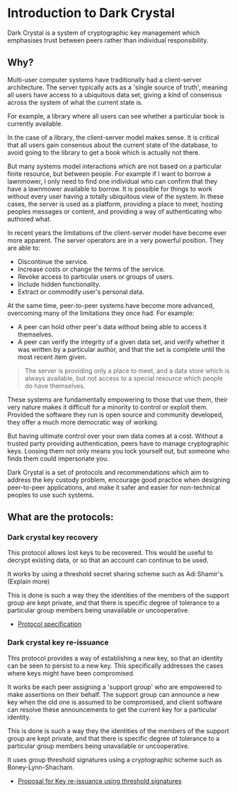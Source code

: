 # Introduction to Dark Crystal 

Dark Crystal is a system of cryptographic key management which emphasises trust between peers rather than individual responsibility. 

## Why?

Multi-user computer systems have traditionally had a client-server architecture. The server typically acts as a 'single source of truth', meaning all users have access to a ubiquitous data set, giving a kind of consensus across the system of what the current state is.

For example, a library where all users can see whether a particular book is currently available.

In the case of a library, the client-server model makes sense. It is critical that all users gain consensus about the current state of the database, to avoid going to the library to get a book which is actually not there.

But many systems model interactions which are not based on a particular finite resource, but between people. For example if I want to borrow a lawnmower, I only need to find one individual who can confirm that they have a lawnmower available to borrow. It is possible for things to work without every user having a totally ubiquitous view of the system.  In these cases, the server is used as a platform, providing a place to meet, hosting peoples messages or content, and providing a way of authenticating who authored what.

In recent years the limitations of the client-server model have become ever more apparent.  The server operators are in a very powerful position. They are able to:
- Discontinue the service.
- Increase costs or change the terms of the service.
- Revoke access to particular users or groups of users.
- Include hidden functionality.
- Extract or commodify user's personal data.

At the same time, peer-to-peer systems have become more advanced, overcoming many of the limitations they once had. For example:
- A peer can hold other peer's data without being able to access it themselves. 
- A peer can verify the integrity of a given data set, and verify whether it was written by a particular author, and that the set is complete until the most recent item given.

> The server is providing only a place to meet, and a data store which is always available, but not access to a special resource which people do have themselves.

These systems are fundamentally empowering to those that use them, their very nature makes it difficult for a minority to control or exploit them.  Provided the software they run is open source and community developed, they offer a much more democratic way of working.

But having ultimate control over your own data comes at a cost.  Without a trusted party providing authentication, peers have to manage cryptographic keys.  Loosing them not only means you lock yourself out, but someone who finds them could impersonate you.

Dark Crystal is a set of protocols and recommendations which aim to address the key custody problem, encourage good practice when designing peer-to-peer applications, and make it safer and easier for non-technical peoples to use such systems.

## What are the protocols:

### Dark crystal key recovery

This protocol allows lost keys to be recovered.  This would be useful to decrypt existing data, or so that an account can continue to be used.

It works by using a threshold secret sharing scheme such as Adi Shamir's. (Explain more)

This is done is such a way they the identities of the members of the support group are kept private, and that there is specific degree of tolerance to a particular group members being unavailable or uncooperative. 

- [Protocol specification](https://gitlab.com/dark-crystal/dark-crystal-protocol-specification)

### Dark crystal key re-issuance

This protocol provides a way of establishing a new key, so that an identity can be seen to persist to a new key.  This specifically addresses the cases where keys might have been compromised. 

It works be each peer assigning a 'support group' who are empowered to make assertions on their behalf.  The support group can announce a new key when the old one is assumed to be compromised, and client software can resolve these announcements to get the current key for a particular identity.

This is done is such a way they the identities of the members of the support group are kept private, and that there is specific degree of tolerance to a particular group members being unavailable or uncooperative. 

It uses group threshold signatures using a cryptographic scheme such as Boney-Lynn-Shacham.

- [Proposal for Key re-issuance using threshold signatures](https://gitlab.com/dark-crystal/threshold-signatures-report)
